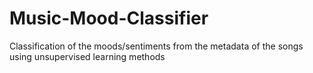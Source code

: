 # Music-Mood-Classifier
Classification of the moods/sentiments from the metadata of the songs using unsupervised learning methods 
